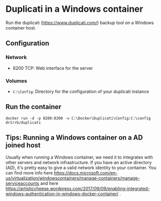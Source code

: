 # Duplicati in a Windows container
Run the duplicati (https://www.duplicati.com/) backup tool on a Windows container host.

## Configuration
### Network
* 8200 TCP: Web interface for the server

### Volumes
* `C:\Config`: Directory for the configuration of your duplicati instance

## Run the container
```
docker run -d -p 8200:8200 -v C:\Docker\Duplicati\Config:C:\config dr1rrb/duplicati
```

## Tips: Running a Windows container on a AD joined host
Usually when running a Windows container, we need it to integrates with other servers and network infrastructure.
If you have an active directory (AD), it's pretty easy to give a valid network identity to your container.
You can find more info here https://docs.microsoft.com/en-us/virtualization/windowscontainers/manage-containers/manage-serviceaccounts
and here https://artisticcheese.wordpress.com/2017/09/09/enabling-integrated-windows-authentication-in-windows-docker-container/ .

